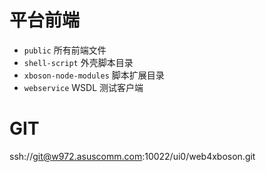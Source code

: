 # 平台前端

* `public` 所有前端文件
* `shell-script` 外壳脚本目录
* `xboson-node-modules` 脚本扩展目录
* `webservice` WSDL 测试客户端

# GIT

ssh://git@w972.asuscomm.com:10022/ui0/web4xboson.git
